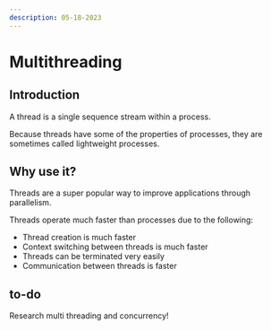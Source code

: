 ```yaml
---
description: 05-18-2023
---
```


# Multithreading

## Introduction

A thread is a single sequence stream within a process.

Because threads have some of the properties of processes, they are sometimes called lightweight processes.&#x20;

## Why use it?

Threads are a super popular way to improve applications through parallelism.&#x20;

Threads operate much faster than processes due to the following:

* Thread creation is much faster
* Context switching between threads is much faster
* Threads can be terminated very easily
* Communication between threads is faster

## to-do

Research multi threading and concurrency!
